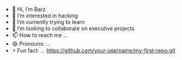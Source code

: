 - 👋 Hi, I’m Barz
- 👀 I’m interested in hacking 
- 🌱 I’m currently trying to learn
- 💞️ I’m looking to collaborate on executive projects 
- 📫 How to reach me ...
- 😄 Pronouns: ...
- ⚡ Fun fact: ...
 https://github.com/your-username/my-first-repo.git

<!---
Barz1993/Barz1993 is a ✨ special ✨ repository because its `README.md` (this file) appears on your GitHub profile.
You can click the Preview link to take a look at your changes.
--->
